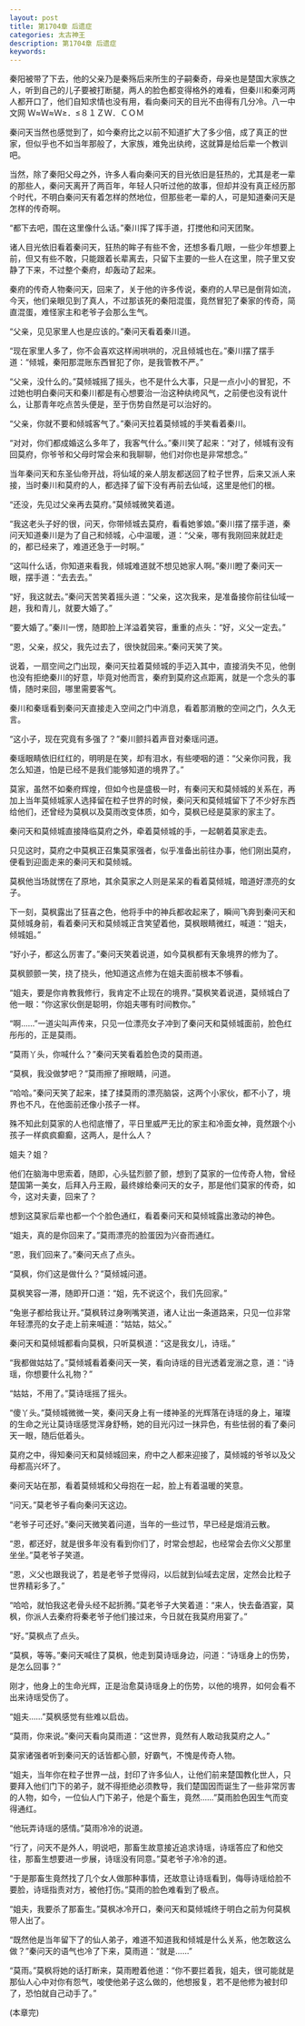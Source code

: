 ```yaml
---
layout: post
title: 第1704章 后遗症
categories: 太古神王
description: 第1704章 后遗症
keywords:
---
```


秦阳被带了下去，他的父亲乃是秦殇后来所生的子嗣秦奇，母亲也是楚国大家族之人，听到自己的儿子要被打断腿，两人的脸色都变得格外的难看，但秦川和秦河两人都开口了，他们自知求情也没有用，看向秦问天的目光不由得有几分冷。八一中文网  Ｗ≈Ｗ≈Ｗ≥．≤８１ＺＷ．ＣＯＭ

秦问天当然也感觉到了，如今秦府比之以前不知道扩大了多少倍，成了真正的世家，但似乎也不如当年那般了，大家族，难免出纨绔，这就算是给后辈一个教训吧。

当然，除了秦阳父母之外，许多人看向秦问天的目光依旧是狂热的，尤其是老一辈的那些人，秦问天离开了两百年，年轻人只听过他的故事，但却并没有真正经历那个时代，不明白秦问天有着怎样的然地位，但那些老一辈的人，可是知道秦问天是怎样的传奇啊。

“都下去吧，围在这里像什么话。”秦川挥了挥手道，打搅他和问天团聚。

诸人目光依旧看着秦问天，狂热的眸子有些不舍，还想多看几眼，一些少年想要上前，但又有些不敢，只能跟着长辈离去，只留下主要的一些人在这里，院子里又安静了下来，不过整个秦府，却轰动了起来。

秦府的传奇人物秦问天，回来了，关于他的许多传说，秦府的人早已是倒背如流，今天，他们亲眼见到了真人，不过那该死的秦阳混蛋，竟然冒犯了秦家的传奇，简直混蛋，难怪家主和老爷子会那么生气。

“父亲，见见家里人也是应该的。”秦问天看着秦川道。

“现在家里人多了，你不会喜欢这样闹哄哄的，况且倾城也在。”秦川摆了摆手道：“倾城，秦阳那混账东西冒犯了你，是我管教不严。”

“父亲，没什么的。”莫倾城摇了摇头，也不是什么大事，只是一点小小的冒犯，不过她也明白秦问天和秦川都是有心想要治一治这种纨绔风气，之前便也没有说什么，让那青年吃点苦头便是，至于伤势自然是可以治好的。

“父亲，你就不要和倾城客气了。”秦问天拉着莫倾城的手笑看着秦川。

“对对，你们都成婚这么多年了，我客气什么。”秦川笑了起来：“对了，倾城有没有回莫府，你爷爷和父母时常会来和我聊聊，他们对你也是非常想念。”

当年秦问天和东圣仙帝开战，将仙域的亲人朋友都送回了粒子世界，后来又派人来接，当时秦川和莫府的人，都选择了留下没有再前去仙域，这里是他们的根。

“还没，先见过父亲再去莫府。”莫倾城微笑着道。

“我这老头子好的很，问天，你带倾城去莫府，看看她爹娘。”秦川摆了摆手道，秦问天知道秦川是为了自己和倾城，心中温暖，道：“父亲，哪有我刚回来就赶走的，都已经来了，难道还急于一时啊。”

“这叫什么话，你知道来看我，倾城难道就不想见她家人啊。”秦川瞪了秦问天一眼，摆手道：“去去去。”

“好，我这就去。”秦问天苦笑着摇头道：“父亲，这次我来，是准备接你前往仙域一趟，我和青儿，就要大婚了。”

“要大婚了。”秦川一愣，随即脸上洋溢着笑容，重重的点头：“好，义父一定去。”

“恩，父亲，叔父，我先过去了，很快就回来。”秦问天笑了笑。

说着，一扇空间之门出现，秦问天拉着莫倾城的手迈入其中，直接消失不见，他倒也没有拒绝秦川的好意，毕竟对他而言，秦府到莫府这点距离，就是一个念头的事情，随时来回，哪里需要客气。

秦川和秦瑶看到秦问天直接走入空间之门中消息，看着那消散的空间之门，久久无言。

“这小子，现在究竟有多强了？”秦川颤抖着声音对秦瑶问道。

秦瑶眼睛依旧红红的，明明是在笑，却有泪水，有些哽咽的道：“父亲你问我，我怎么知道，怕是已经不是我们能够知道的境界了。”

莫家，虽然不如秦府辉煌，但如今也是盛极一时，有秦问天和莫倾城的关系在，再加上当年莫倾城家人选择留在粒子世界的时候，秦问天和莫倾城留下了不少好东西给他们，还曾经为莫枫以及莫雨改变体质，如今，莫枫已经是莫家的家主了。

秦问天和莫倾城直接降临莫府之外，牵着莫倾城的手，一起朝着莫家走去。

只见这时，莫府之中莫枫正召集莫家强者，似乎准备出前往办事，他们刚出莫府，便看到迎面走来的秦问天和莫倾城。

莫枫他当场就愣在了原地，其余莫家之人则是呆呆的看着莫倾城，暗道好漂亮的女子。

下一刻，莫枫露出了狂喜之色，他将手中的神兵都收起来了，瞬间飞奔到秦问天和莫倾城身前，看着秦问天和莫倾城正含笑望着他，莫枫眼睛微红，喊道：“姐夫，倾城姐。”

“好小子，都这么厉害了。”秦问天笑着说道，如今莫枫都有天象境界的修为了。

莫枫颤颤一笑，挠了挠头，他知道这点修为在姐夫面前根本不够看。

“姐夫，要是你肯教我修行，我肯定不止现在的境界。”莫枫笑着说道，莫倾城白了他一眼：“你这家伙倒是聪明，你姐夫哪有时间教你。”

“啊……”一道尖叫声传来，只见一位漂亮女子冲到了秦问天和莫倾城面前，脸色红彤彤的，正是莫雨。

“莫雨丫头，你喊什么？”秦问天笑看着脸色烫的莫雨道。

“莫枫，我没做梦吧？”莫雨擦了擦眼睛，问道。

“哈哈。”秦问天笑了起来，揉了揉莫雨的漂亮脑袋，这两个小家伙，都不小了，境界也不凡，在他面前还像小孩子一样。

殊不知此刻莫家的人也彻底懵了，平日里威严无比的家主和冷面女神，竟然跟个小孩子一样疯疯癫癫，这两人，是什么人？

姐夫？姐？

他们在脑海中思索着，随即，心头猛烈颤了颤，想到了莫家的一位传奇人物，曾经楚国第一美女，后拜入丹王殿，最终嫁给秦问天的女子，那是他们莫家的传奇，如今，这对夫妻，回来了？

想到这莫家后辈也都一个个脸色通红，看着秦问天和莫倾城露出激动的神色。

“姐夫，真的是你回来了。”莫雨漂亮的脸蛋因为兴奋而通红。

“恩，我们回来了。”秦问天点了点头。

“莫枫，你们这是做什么？”莫倾城问道。

莫枫笑容一滞，随即开口道：“姐，先不说这个，我们先回家。”

“兔崽子都给我让开。”莫枫转过身咧嘴笑道，诸人让出一条道路来，只见一位非常年轻漂亮的女子走上前来喊道：“姑姑，姑父。”

秦问天和莫倾城都看向莫枫，只听莫枫道：“这是我女儿，诗瑶。”

“我都做姑姑了。”莫倾城看着秦问天一笑，看向诗瑶的目光透着宠溺之意，道：“诗瑶，你想要什么礼物？”

“姑姑，不用了。”莫诗瑶摇了摇头。

“傻丫头。”莫倾城微微一笑，秦问天身上有一缕神圣的光辉落在诗瑶的身上，璀璨的生命之光让莫诗瑶感觉浑身舒畅，她的目光闪过一抹异色，有些怯弱的看了秦问天一眼，随后低着头。

莫府之中，得知秦问天和莫倾城回来，府中之人都来迎接了，莫倾城的爷爷以及父母都高兴坏了。

秦问天站在那，看着莫倾城和父母抱在一起，脸上有着温暖的笑意。

“问天。”莫老爷子看向秦问天这边。

“老爷子可还好。”秦问天微笑着问道，当年的一些过节，早已经是烟消云散。

“恩，都还好，就是很多年没有看到你们了，时常会想起，也经常会去你义父那里坐坐。”莫老爷子笑道。

“恩，义父也跟我说了，若是老爷子觉得闷，以后就到仙域去定居，定然会比粒子世界精彩多了。”

“哈哈，就怕我这老骨头经不起折腾。”莫老爷子大笑着道：“来人，快去备酒宴，莫枫，你派人去秦府将秦老爷子他们接过来，今日就在我莫府用宴了。”

“好。”莫枫点了点头。

“莫枫，等等。”秦问天喊住了莫枫，他走到莫诗瑶身边，问道：“诗瑶身上的伤势，是怎么回事？”

刚才，他身上的生命光辉，正是治愈莫诗瑶身上的伤势，以他的境界，如何会看不出来诗瑶受伤了。

“姐夫……”莫枫感觉有些难以启齿。

“莫雨，你来说。”秦问天看向莫雨道：“这世界，竟然有人敢动我莫府之人。”

莫家诸强者听到秦问天的话皆都心颤，好霸气，不愧是传奇人物。

“姐夫，当年你在粒子世界一战，封印了许多仙人，让他们前来楚国教化世人，只要拜入他们门下的弟子，就不得拒绝必须教导，我们楚国因而诞生了一些非常厉害的人物，如今，一位仙人门下弟子，他是个畜生，竟然……”莫雨脸色因生气而变得通红。

“他玩弄诗瑶的感情。”莫雨冷冷的说道。

“行了，问天不是外人，明说吧，那畜生故意接近追求诗瑶，诗瑶答应了和他交往，那畜生想要进一步展，诗瑶没有同意。”莫老爷子冷冷的道。

“于是那畜生竟然找了几个女人做那种事情，还故意让诗瑶看到，侮辱诗瑶给脸不要脸，诗瑶指责对方，被他打伤。”莫雨的脸色难看到了极点。

“姐夫，我要杀了那畜生。”莫枫冰冷开口，秦问天和莫倾城终于明白之前为何莫枫带人出了。

“既然他是当年留下了的仙人弟子，难道不知道我和倾城是什么关系，他怎敢这么做？”秦问天的语气也冷了下来，莫雨道：“就是……”

“莫雨。”莫枫将她的话打断来，莫雨瞪着他道：“你不要拦着我，姐夫，很可能就是那仙人心中对你有怨气，唆使他弟子这么做的，他想报复，若不是他修为被封印了，恐怕就自己动手了。”

(本章完)
